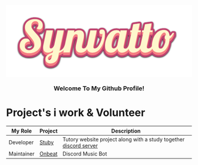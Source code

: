 <h3 align="center">
  <img align="center" src="inkpx-word-art.png">
	<br>
	<br>
  Welcome To My Github Profile!
</h3>

# Project's i work & Volunteer

| My Role       | Project                     | Description   |
| ------------- | -------------               |---------------|
| Developer     | [Stuby](https://stuby.org)  | Tutory website project along with a study together [discord server](discord.gg/university)               |
| Maintainer    | [Onbeat](https://onbeat.me) | Discord Music Bot               |


